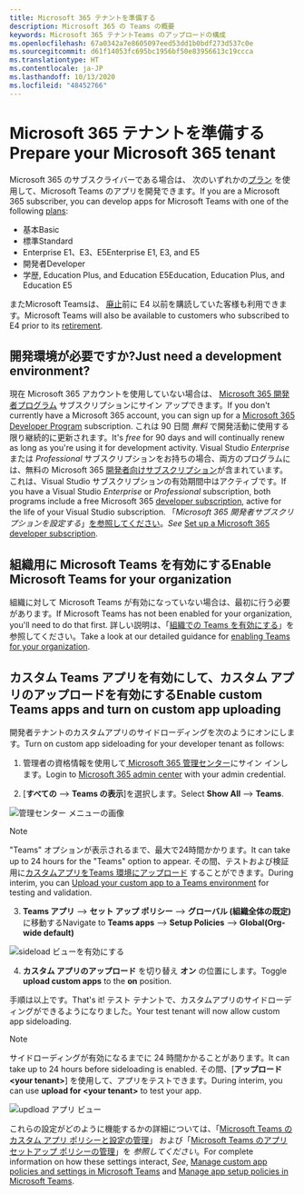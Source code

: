```yaml
---
title: Microsoft 365 テナントを準備する
description: Microsoft 365 の Teams の概要
keywords: Microsoft 365 テナントTeams のアップロードの構成
ms.openlocfilehash: 67a0342a7e8605097eed53dd1b0bdf273d537c0e
ms.sourcegitcommit: d61f14053fc695bc1956bf50e83956613c19ccca
ms.translationtype: HT
ms.contentlocale: ja-JP
ms.lasthandoff: 10/13/2020
ms.locfileid: "48452766"
---
```

# <a name="prepare-your-microsoft-365-tenant"></a><span data-ttu-id="358eb-104">Microsoft 365 テナントを準備する</span><span class="sxs-lookup"><span data-stu-id="358eb-104">Prepare your Microsoft 365 tenant</span></span>

<span data-ttu-id="358eb-105">Microsoft 365 のサブスクライバーである場合は、 次のいずれかの[プラン](https://products.office.com/business/compare-more-office-365-for-business-plans) を使用して、Microsoft Teams のアプリを開発できます。</span><span class="sxs-lookup"><span data-stu-id="358eb-105">If you are a Microsoft 365 subscriber, you can develop apps for Microsoft Teams with one of the following [plans](https://products.office.com/business/compare-more-office-365-for-business-plans):</span></span>

* <span data-ttu-id="358eb-106">基本</span><span class="sxs-lookup"><span data-stu-id="358eb-106">Basic</span></span>
* <span data-ttu-id="358eb-107">標準</span><span class="sxs-lookup"><span data-stu-id="358eb-107">Standard</span></span>
* <span data-ttu-id="358eb-108">Enterprise E1、E3、E5</span><span class="sxs-lookup"><span data-stu-id="358eb-108">Enterprise E1, E3, and E5</span></span>
* <span data-ttu-id="358eb-109">開発者</span><span class="sxs-lookup"><span data-stu-id="358eb-109">Developer</span></span>
* <span data-ttu-id="358eb-110">学歴, Education Plus, and Education E5</span><span class="sxs-lookup"><span data-stu-id="358eb-110">Education, Education Plus, and Education E5</span></span>

<span data-ttu-id="358eb-111">またMicrosoft Teamsは、 [廃止](https://support.office.com//article/important-information-for-office-365-enterprise-e4-customers-f9572348-43a2-43fa-a3d8-3b6c9c042147)前に E4 以前を購読していた客様も利用できます。</span><span class="sxs-lookup"><span data-stu-id="358eb-111">Microsoft Teams will also be available to customers who subscribed to E4 prior to its [retirement](https://support.office.com//article/important-information-for-office-365-enterprise-e4-customers-f9572348-43a2-43fa-a3d8-3b6c9c042147).</span></span>

## <a name="just-need-a-development-environment"></a><span data-ttu-id="358eb-112">開発環境が必要ですか?</span><span class="sxs-lookup"><span data-stu-id="358eb-112">Just need a development environment?</span></span>

<span data-ttu-id="358eb-113">現在 Microsoft 365 アカウントを使用していない場合は、 [Microsoft 365 開発者プログラム](https://developer.microsoft.com/microsoft-365/dev-program) サブスクリプションにサイン アップできます。</span><span class="sxs-lookup"><span data-stu-id="358eb-113">If you don't currently have a Microsoft 365 account, you can sign up for a [Microsoft 365 Developer Program](https://developer.microsoft.com/microsoft-365/dev-program) subscription.</span></span> <span data-ttu-id="358eb-114">これは 90 日間 *無料* で開発活動に使用する限り継続的に更新されます。</span><span class="sxs-lookup"><span data-stu-id="358eb-114">It's *free* for 90 days and will continually renew as long as you're using it for development activity.</span></span> <span data-ttu-id="358eb-115">Visual Studio *Enterprise* または *Professional* サブスクリプションをお持ちの場合、両方のプログラムには、無料の Microsoft 365 [開発者向けサブスクリプション](https://aka.ms/MyVisualStudioBenefits)が含まれています。これは、Visual Studio サブスクリプションの有効期間中はアクティブです。</span><span class="sxs-lookup"><span data-stu-id="358eb-115">If you have a Visual Studio *Enterprise* or *Professional* subscription, both programs include a free Microsoft 365 [developer subscription](https://aka.ms/MyVisualStudioBenefits), active for the life of your Visual Studio subscription.</span></span> <span data-ttu-id="358eb-116">「*Microsoft 365 開発者サブスクリプションを設定する*」[を参照してください](https://docs.microsoft.com/office/developer-program/office-365-developer-program-get-started)。</span><span class="sxs-lookup"><span data-stu-id="358eb-116">*See* [Set up a Microsoft 365 developer subscription](https://docs.microsoft.com/office/developer-program/office-365-developer-program-get-started).</span></span>

## <a name="enable-microsoft-teams-for-your-organization"></a><span data-ttu-id="358eb-117">組織用に Microsoft Teams を有効にする</span><span class="sxs-lookup"><span data-stu-id="358eb-117">Enable Microsoft Teams for your organization</span></span> 

<span data-ttu-id="358eb-118">組織に対して Microsoft Teams が有効になっていない場合は、最初に行う必要があります。</span><span class="sxs-lookup"><span data-stu-id="358eb-118">If Microsoft Teams has not been enabled for your organization, you'll need to do that first.</span></span> <span data-ttu-id="358eb-119">詳しい説明は、「[組織での Teams を有効にする](/microsoftteams/enable-features-office-365)」を参照してください。</span><span class="sxs-lookup"><span data-stu-id="358eb-119">Take a look at our detailed guidance for [enabling Teams for your organization](/microsoftteams/enable-features-office-365).</span></span>

## <a name="enable-custom-teams-apps-and-turn-on-custom-app-uploading"></a><span data-ttu-id="358eb-120">カスタム Teams アプリを有効にして、カスタム アプリのアップロードを有効にする</span><span class="sxs-lookup"><span data-stu-id="358eb-120">Enable custom Teams apps and turn on custom app uploading</span></span>

<span data-ttu-id="358eb-121">開発者テナントのカスタムアプリのサイドローディングを次のようにオンにします。</span><span class="sxs-lookup"><span data-stu-id="358eb-121">Turn on custom app sideloading for your developer tenant as follows:</span></span>

1. <span data-ttu-id="358eb-122">管理者の資格情報を使用して[ Microsoft 365 管理センター](https://admin.microsoft.com/Adminportal/Home?source=applauncher#/homepage#/)にサイン インします。</span><span class="sxs-lookup"><span data-stu-id="358eb-122">Login to [Microsoft 365 admin center](https://admin.microsoft.com/Adminportal/Home?source=applauncher#/homepage#/) with your admin credential.</span></span> 

2. <span data-ttu-id="358eb-123">[**すべての** --> **Teams の表示**]を選択します。</span><span class="sxs-lookup"><span data-stu-id="358eb-123">Select **Show All** --> **Teams**.</span></span> 

![管理センター メニューの画像](~/assets/images/prepare-test-tenant/admin-center.png)

> [!Note] 
> <span data-ttu-id="358eb-125">"Teams" オプションが表示されるまで、最大で24時間かかります。</span><span class="sxs-lookup"><span data-stu-id="358eb-125">It can take up to 24 hours for the "Teams" option to appear.</span></span> <span data-ttu-id="358eb-126">その間、テストおよび検証用に[カスタムアプリをTeams 環境にアップロード](/microsoftteams/upload-custom-apps#validate) することができます。</span><span class="sxs-lookup"><span data-stu-id="358eb-126">During interim, you can [Upload your custom app to a Teams environment](/microsoftteams/upload-custom-apps#validate) for testing and validation.</span></span>

3. <span data-ttu-id="358eb-127">**Teams アプリ** --> **セット アップ ポリシー** --> **グローバル (組織全体の既定)** に移動する</span><span class="sxs-lookup"><span data-stu-id="358eb-127">Navigate to **Teams apps** --> **Setup Policies** --> **Global(Org-wide default)**</span></span>  

![sideload ビューを有効にする](~/assets/images/prepare-test-tenant/turn-on-sideload.png)

4. <span data-ttu-id="358eb-129">**カスタム アプリのアップロード** を切り替え **オン** の位置にします。</span><span class="sxs-lookup"><span data-stu-id="358eb-129">Toggle **upload custom apps** to the **on** position.</span></span>

<span data-ttu-id="358eb-130">手順は以上です。</span><span class="sxs-lookup"><span data-stu-id="358eb-130">That's it!</span></span> <span data-ttu-id="358eb-131">テスト テナントで、カスタムアプリのサイドローディングができるようになりました。</span><span class="sxs-lookup"><span data-stu-id="358eb-131">Your test tenant will now allow custom app sideloading.</span></span>

> [!Note] 
> <span data-ttu-id="358eb-132">サイドローディングが有効になるまでに 24 時間かかることがあります。</span><span class="sxs-lookup"><span data-stu-id="358eb-132">It can take up to 24 hours before sideloading is enabled.</span></span> <span data-ttu-id="358eb-133">その間、[**アップロード\<your tenant>**] を使用して、アプリをテストできます。</span><span class="sxs-lookup"><span data-stu-id="358eb-133">During interim, you can use **upload for \<your tenant>** to test your app.</span></span>

![updload アプリ ビュー](~/assets/images/prepare-test-tenant/upload-for-contoso.png)

<span data-ttu-id="358eb-135">これらの設定がどのように機能するかの詳細については、「[Microsoft Teams のカスタム アプリ ポリシーと設定の管理](https://docs.microsoft.com/microsoftteams/teams-custom-app-policies-and-settings)」 および「[Microsoft Teams のアプリ セットアップ ポリシーの管理](https://docs.microsoft.com/microsoftteams/teams-app-setup-policies)」を *参照してください*。</span><span class="sxs-lookup"><span data-stu-id="358eb-135">For complete information on how these settings interact, *See*, [Manage custom app policies and settings in Microsoft Teams](https://docs.microsoft.com/microsoftteams/teams-custom-app-policies-and-settings) and [Manage app setup policies in Microsoft Teams](https://docs.microsoft.com/microsoftteams/teams-app-setup-policies).</span></span>
